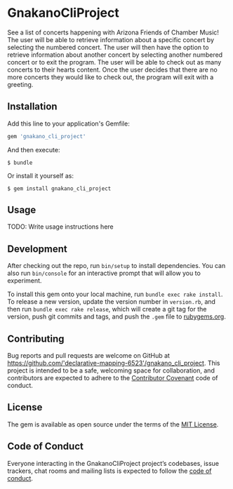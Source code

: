 # GnakanoCliProject

See a list of concerts happening with Arizona Friends of Chamber Music! The user will be able to retrieve information about a specific concert by selecting the numbered concert. The user will then have the option to retrieve information about another concert by selecting another numbered concert or to exit the program. The user will be able to check out as many concerts to their hearts content. Once the user decides that there are no more concerts they would like to check out, the program will exit with a greeting.

## Installation

Add this line to your application's Gemfile:

```ruby
gem 'gnakano_cli_project'
```

And then execute:

    $ bundle

Or install it yourself as:

    $ gem install gnakano_cli_project

## Usage

TODO: Write usage instructions here

## Development

After checking out the repo, run `bin/setup` to install dependencies. You can also run `bin/console` for an interactive prompt that will allow you to experiment.

To install this gem onto your local machine, run `bundle exec rake install`. To release a new version, update the version number in `version.rb`, and then run `bundle exec rake release`, which will create a git tag for the version, push git commits and tags, and push the `.gem` file to [rubygems.org](https://rubygems.org).

## Contributing

Bug reports and pull requests are welcome on GitHub at https://github.com/'declarative-mapping-6523'/gnakano_cli_project. This project is intended to be a safe, welcoming space for collaboration, and contributors are expected to adhere to the [Contributor Covenant](http://contributor-covenant.org) code of conduct.

## License

The gem is available as open source under the terms of the [MIT License](https://opensource.org/licenses/MIT).

## Code of Conduct

Everyone interacting in the GnakanoCliProject project’s codebases, issue trackers, chat rooms and mailing lists is expected to follow the [code of conduct](https://github.com/'declarative-mapping-6523'/gnakano_cli_project/blob/master/CODE_OF_CONDUCT.md).
